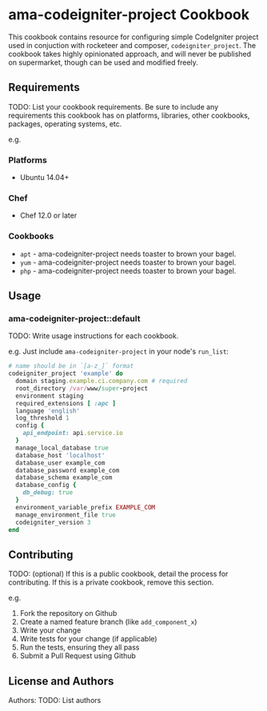# ama-codeigniter-project Cookbook

This cookbook contains resource for configuring simple CodeIgniter 
project used in conjuction with rocketeer and composer, 
`codeigniter_project`. The cookbook takes highly opinionated approach, 
and will never be published on supermarket, though can be used and 
modified freely.

## Requirements

TODO: List your cookbook requirements. Be sure to include any requirements this cookbook has on platforms, libraries, other cookbooks, packages, operating systems, etc.

e.g.
### Platforms

- Ubuntu 14.04+

### Chef

- Chef 12.0 or later

### Cookbooks

- `apt` - ama-codeigniter-project needs toaster to brown your bagel.
- `yum` - ama-codeigniter-project needs toaster to brown your bagel.
- `php` - ama-codeigniter-project needs toaster to brown your bagel.

## Usage

### ama-codeigniter-project::default

TODO: Write usage instructions for each cookbook.

e.g.
Just include `ama-codeigniter-project` in your node's `run_list`:

```ruby
# name should be in `[a-z_]` format
codeigniter_project 'example' do
  domain staging.example.ci.company.com # required
  root_directory /var/www/super-project
  environment staging
  required_extensions [ :apc ]
  language 'english'
  log_threshold 1
  config {
    api_endpoint: api.service.io
  }
  manage_local_database true
  database_host 'localhost'
  database_user example_com
  database_password example_com
  database_schema example_com
  database_config {
    db_debug: true
  }
  environment_variable_prefix EXAMPLE_COM
  manage_environment_file true
  codeigniter_version 3
end
```

## Contributing

TODO: (optional) If this is a public cookbook, detail the process for contributing. If this is a private cookbook, remove this section.

e.g.
1. Fork the repository on Github
2. Create a named feature branch (like `add_component_x`)
3. Write your change
4. Write tests for your change (if applicable)
5. Run the tests, ensuring they all pass
6. Submit a Pull Request using Github

## License and Authors

Authors: TODO: List authors


